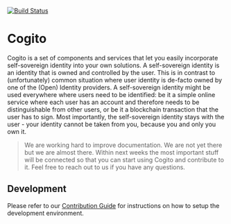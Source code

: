 [![Build Status](https://travis-ci.com/philips-software/cogito.svg?branch=master)](https://travis-ci.com/philips-software/cogito)

Cogito
===============

Cogito is a set of components and services that let you easily incorporate self-sovereign identity into your own solutions. A self-sovereign identity is an identity that is owned and controlled by the user. This is in contrast to (unfortunately) common situation where user identity is de-facto owned by one of the (Open) Identity providers. A self-sovereign identity might be used everywhere where users need to be identified: be it a simple online service where each user has an account and therefore needs to be distinguishable from other users, or be it a blockchain transaction that the user has to sign. Most importantly, the self-sovereign identity stays with the user - your identity cannot be taken from you, because you and only you own it.

> We are working hard to improve documentation. We are not yet there but we are almost there. Within next weeks the most important stuff will be connected so that you can start using Cogito and contribute to it. Feel free to reach out to us if you have any questions.

Development
-----------

Please refer to our [Contribution Guide] for instructions on how to setup the development environment.

[Contribution Guide]: Contributing.md

